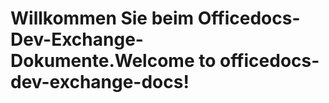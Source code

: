 # <a name="welcome-to-officedocs-dev-exchange-docs"></a><span data-ttu-id="cafbc-101">Willkommen Sie beim Officedocs-Dev-Exchange-Dokumente.</span><span class="sxs-lookup"><span data-stu-id="cafbc-101">Welcome to officedocs-dev-exchange-docs!</span></span>